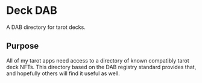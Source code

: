 # Deck DAB

A DAB directory for tarot decks.

## Purpose

All of my tarot apps need access to a directory of known compatibly tarot deck NFTs. This directory based on the DAB registry standard provides that, and hopefully others will find it useful as well.

